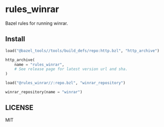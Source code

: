# rules_winrar

Bazel rules for running winrar.

## Install

```python
load("@bazel_tools//tools/build_defs/repo:http.bzl", "http_archive")

http_archive(
    name = "rules_winrar",
    # See release page for latest version url and sha.
)

load("@rules_winrar//:repo.bzl", "winrar_repository")

winrar_repository(name = "winrar")
```

## LICENSE

MIT
